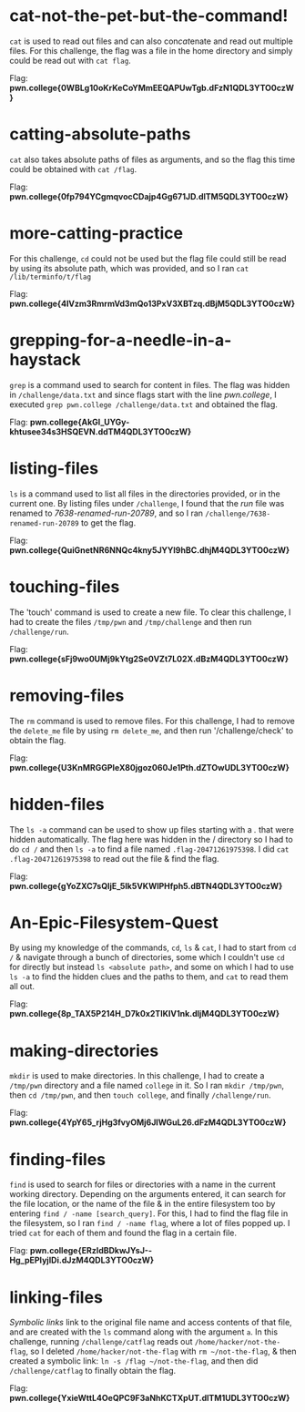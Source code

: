 # cat-not-the-pet-but-the-command!

`cat` is used to read out files and can also con*cat*enate and read out multiple files. For this challenge, the flag was a file in the home directory and simply could be read out with `cat flag`.

Flag: **pwn.college{0WBLg10oKrKeCoYMmEEQAPUwTgb.dFzN1QDL3YTO0czW}**

# catting-absolute-paths

`cat` also takes absolute paths of files as arguments, and so the flag this time could be obtained with `cat /flag`.

Flag: **pwn.college{0fp794YCgmqvocCDajp4Gg671JD.dlTM5QDL3YTO0czW}**

# more-catting-practice

For this challenge, `cd` could not be used but the flag file could still be read by using its absolute path, which was provided, and so I ran `cat /lib/terminfo/t/flag`

Flag: **pwn.college{4IVzm3RmrmVd3mQo13PxV3XBTzq.dBjM5QDL3YTO0czW}**

# grepping-for-a-needle-in-a-haystack

`grep` is a command used to search for content in files. The flag was hidden in `/challenge/data.txt` and since flags start with the line *pwn.college*, I executed `grep pwn.college /challenge/data.txt` and obtained the flag.

Flag: **pwn.college{AkGI_UYGy-khtusee34s3HSQEVN.ddTM4QDL3YTO0czW}**

# listing-files

`ls` is a command used to list all files in the directories provided, or in the current one. By listing files under `/challenge`, I found that the *run* file was renamed to *7638-renamed-run-20789*, and so I ran `/challenge/7638-renamed-run-20789` to get the flag.

Flag: **pwn.college{QuiGnetNR6NNQc4kny5JYYl9hBC.dhjM4QDL3YTO0czW}**

# touching-files

The 'touch' command is used to create a new file. To clear this challenge, I had to create the files `/tmp/pwn` and `/tmp/challenge` and then run `/challenge/run`.

Flag: **pwn.college{sFj9wo0UMj9kYtg2Se0VZt7L02X.dBzM4QDL3YTO0czW}**

# removing-files

The `rm` command is used to remove files. For this challenge, I had to remove the `delete_me` file by using `rm delete_me`, and then run '/challenge/check' to obtain the flag. 

Flag: **pwn.college{U3KnMRGGPIeX80jgoz060Je1Pth.dZTOwUDL3YTO0czW}**

# hidden-files

The `ls -a` command can be used to show up files starting with a *.* that were hidden automatically. The flag here was hidden in the / directory so I had to do `cd /` and then `ls -a` to find a file named `.flag-20471261975398`. I did `cat .flag-20471261975398` to read out the file & find the flag.

Flag: **pwn.college{gYoZXC7sQIjE_5lk5VKWlPHfph5.dBTN4QDL3YTO0czW}**

# An-Epic-Filesystem-Quest

By using my knowledge of the commands, `cd`, `ls` & `cat`, I had to start from `cd /` & navigate through a bunch of directories, some which I couldn't use `cd` for directly but instead `ls <absolute path>`, and some on which I had to use `ls -a` to find the hidden clues and the paths to them, and `cat` to read them all out.

Flag: **pwn.college{8p_TAX5P214H_D7k0x2TlKIV1nk.dljM4QDL3YTO0czW}**

# making-directories

`mkdir` is used to make directories. In this challenge, I had to create a `/tmp/pwn` directory and a file named `college` in it. So I ran `mkdir /tmp/pwn`, then `cd /tmp/pwn`, and then `touch college`, and finally `/challenge/run`.

Flag: **pwn.college{4YpY65_rjHg3fvyOMj6JlWGuL26.dFzM4QDL3YTO0czW}**

# finding-files

`find` is used to search for files or directories with a name in the current working directory. Depending on the arguments entered, it can search for the file location, or the name of the file & in the entire filesystem too by entering `find / -name [search_query]`. For this, I had to find the flag file in the filesystem, so I ran `find / -name flag`, where a lot of files popped up. I tried `cat` for each of them and found the flag in a certain file.

Flag: **pwn.college{ERzIdBDkwJYsJ--Hg_pEPIyjIDi.dJzM4QDL3YTO0czW}**

# linking-files

*Symbolic links* link to the original file name and access contents of that file, and are created with the `ls` command along with the argument `a`. In this challenge, running `/challenge/catflag` reads out `/home/hacker/not-the-flag`, so I deleted `/home/hacker/not-the-flag` with `rm ~/not-the-flag`, & then created a symbolic link: `ln -s /flag ~/not-the-flag`, and then did `/challenge/catflag` to finally obtain the flag.

Flag: **pwn.college{YxieWttL4OeQPC9F3aNhKCTXpUT.dlTM1UDL3YTO0czW}**
